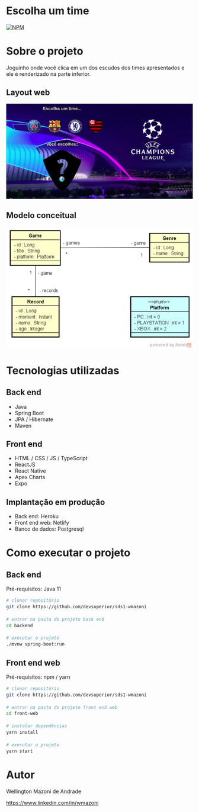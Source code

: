 # Escolha um time
[![NPM](https://img.shields.io/npm/l/react)](https://github.com/neliocursos/exemplo-readme/blob/main/LICENSE) 

# Sobre o projeto

Joguinho onde você clica em um dos escudos dos times apresentados e ele é renderizado na parte inferior.

## Layout web
![Web 1](https://github.com/pabloalvesdev/Manipulando_a_DOM_com_js/blob/master/assets/first.gif)

## Modelo conceitual
![Modelo Conceitual](https://github.com/acenelio/assets/raw/main/sds1/modelo-conceitual.png)

# Tecnologias utilizadas
## Back end
- Java
- Spring Boot
- JPA / Hibernate
- Maven
## Front end
- HTML / CSS / JS / TypeScript
- ReactJS
- React Native
- Apex Charts
- Expo
## Implantação em produção
- Back end: Heroku
- Front end web: Netlify
- Banco de dados: Postgresql

# Como executar o projeto

## Back end
Pré-requisitos: Java 11

```bash
# clonar repositório
git clone https://github.com/devsuperior/sds1-wmazoni

# entrar na pasta do projeto back end
cd backend

# executar o projeto
./mvnw spring-boot:run
```

## Front end web
Pré-requisitos: npm / yarn

```bash
# clonar repositório
git clone https://github.com/devsuperior/sds1-wmazoni

# entrar na pasta do projeto front end web
cd front-web

# instalar dependências
yarn install

# executar o projeto
yarn start
```

# Autor

Wellington Mazoni de Andrade

https://www.linkedin.com/in/wmazoni
